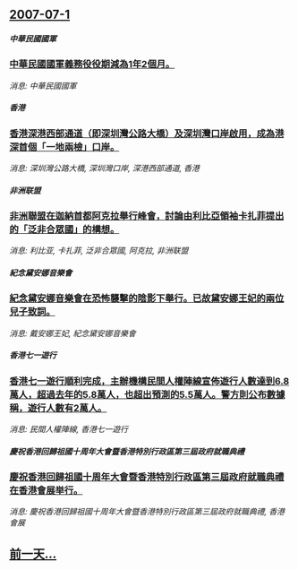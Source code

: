 ## [2007-07-1](/news/2007/07/1/index.md)

##### 中華民國國軍
### [ 中華民國國軍義務役役期減為1年2個月。](/news/2007/07/1/中華民國國軍義務役役期減為1年2個月.md)
_消息: 中華民國國軍_

##### 香港
### [ 香港深港西部通道（即深圳灣公路大橋）及深圳灣口岸啟用，成為港深首個「一地兩檢」口岸。](/news/2007/07/1/香港深港西部通道-即深圳灣公路大橋-及深圳灣口岸啟用-成為港深首個-一地兩檢-口岸.md)
_消息: 深圳灣公路大橋, 深圳灣口岸, 深港西部通道, 香港_

##### 非洲联盟
### [非洲聯盟在迦納首都阿克拉舉行峰會，討論由利比亞領袖卡扎菲提出的「泛非合眾國」的構想。](/news/2007/07/1/非洲聯盟在迦納首都阿克拉舉行峰會-討論由利比亞領袖卡扎菲提出的-泛非合眾國-的構想.md)
_消息: 利比亚, 卡扎菲, 泛非合眾國, 阿克拉, 非洲联盟_

##### 紀念黛安娜音樂會
### [紀念黛安娜音樂會在恐怖襲擊的陰影下舉行。已故黛安娜王妃的兩位兒子致詞。](/news/2007/07/1/紀念黛安娜音樂會在恐怖襲擊的陰影下舉行-已故黛安娜王妃的兩位兒子致詞.md)
_消息: 戴安娜王妃, 紀念黛安娜音樂會_

##### 香港七一遊行
### [香港七一遊行順利完成，主辦機構民間人權陣線宣佈遊行人數達到6.8萬人，超過去年的5.8萬人，也超出預測的5.5萬人。警方則公布數據稱，遊行人數有2萬人。](/news/2007/07/1/香港七一遊行順利完成-主辦機構民間人權陣線宣佈遊行人數達到68萬人-超過去年的58萬人-也超出預測的55萬人-警方.md)
_消息: 民間人權陣線, 香港七一遊行_

##### 慶祝香港回歸祖國十周年大會暨香港特別行政區第三屆政府就職典禮
### [慶祝香港回歸祖國十周年大會暨香港特別行政區第三屆政府就職典禮在香港會展举行。](/news/2007/07/1/慶祝香港回歸祖國十周年大會暨香港特別行政區第三屆政府就職典禮在香港會展举行.md)
_消息: 慶祝香港回歸祖國十周年大會暨香港特別行政區第三屆政府就職典禮, 香港會展_

## [前一天...](/news/2007/06/30/index.md)


